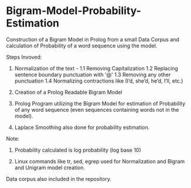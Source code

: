 # Bigram-Model-Probability-Estimation

Construction of a Bigram Model in Prolog from a small Data Corpus and calculation of Probability of a word sequence using the model.

Steps Invoved:
1. Normalization of the text -
    1.1 Removing Capitalization 
    1.2 Replacing sentence boundary punctuation with '@'
    1.3 Removing any other punctuation
    1.4 Normalizing contractions like (I’d, she’d, he’d, I’ll, etc.)
    
2. Creation of a Prolog Readable Bigram Model

3. Prolog Program utilizing the Bigram Model for estimation of Probability of any word sequence (even sequences containing        words not in the model).

4. Laplace Smoothing also done for probability estimation.



Note:
1. Probability calculated is log probability (log base 10)

2. Linux commands like tr, sed, egrep used for Normalization and Bigram and Unigram model creation.
      
      
Data corpus also included in the repository.






